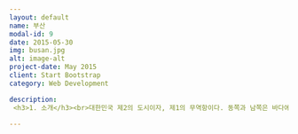 ```yaml
---
layout: default
name: 부산
modal-id: 9
date: 2015-05-30
img: busan.jpg
alt: image-alt
project-date: May 2015
client: Start Bootstrap
category: Web Development

description:
 <h3>1. 소개</h3><br>대한민국 제2의 도시이자, 제1의 무역항이다. 동쪽과 남쪽은 바다에 면하고, 서쪽은 김해시 장유동과 창원시 진해구, 북쪽은 양산시 물금읍과 김해시 대동면, 동쪽은 울산광역시 서생면·온양읍에 접한다. 대한민국 남동단의 관문으로 서울특별시에서 남동쪽으로 약 450km, 대한해협을 끼고 일본 시모노세키[下關]와 약 250km 떨어져 있다. 1군 15구로 이루어져 있으며, 면적은 765.94㎢이다. 시청 소재지는 부산광역시 연제구 연산5동 1000번지이다.<br><br><h3>2. 위치</h3><br><P align><img src="위치.png"></P><br>경상남도 창원시 남동부에 위치하고 있다.<br><br><h3>3. 여행지</h3><br><img src="광안리.jpg"><br><h4>" 광안리해수욕장 "</h4><br>광안리해수욕장은 부산광역시 수영구 광안2동에 있으며 해운대 해수욕장의 서쪽에 위치하고 있다. 총 면적 82,000㎡, 길이 1.4㎞, 넓이 64m의 질 좋은 모래사장이 있고, 지속적인 수질 정화를 실시하여 인근의 수영강에 다시 고기가 살 수 있을 정도로 깨끗한 수질을 자랑하며, 특히 젊은이들이 즐겨 찾는 명소이다. 광안리에서는 해수욕뿐 아니라 독특한 분위기를 자아내는 레스토랑, 카페 등과 시내 중심가 못지않은 유명 패션상가들이 즐비하며, 다양한 먹을거리, 볼거리가 있어서 피서의 즐거움을 더해준다. 특히 밤이 되면 광안대교의 아름다운 야경이 장관이다.<br><br> 해수욕장 주변에는 낭만이 깃든 카페거리와 300여 곳의 횟집이 있고 야외무대가 설치되어 있어서 부산 바다축제를 비롯한 다양한 축제가 개최되고 있으며, 해변을 찾는 피서객을 위한 공연도 있다. 인근의 수영강에서는 낚시를 할 수도 있고, 싱싱한 회를 즉석에서 맛볼 수도 있으며 올림픽 요트 경기장이 있어서 요트를 탈 수도 있다. 숙박시설도 잘 갖추어져 있다. 해변과 인접해 있는 호텔을 이용해도 되고 알뜰한 피서를 원한다면 인근 금련산에 소재한 청소년수련원를 이용하면 된다. 이곳에는 텐트 설치가 가능하며 숙박동도 대여해 주고 취사시설도 완비되어 있다. 해수욕장 인근에는 다양한 문화시설들이 있는데 남천해변의 자유바다를 비롯하여 KBS, MBC 방송국이 있으며, MBC 내에는 개봉관인 시네마홀 극장도 있다. 피서철에는 다양한 축제가 열리므로 피서객들에게 즐길 수 있는 문화공간도 제공한다.<br>광안리해변에는 100여개의 카페가 있다. 음악과 칵테일과 낭만이 깃든 카페에서 바라보는 해수욕장과 광안대교는 아름답기 그지없다. 광안대교에서 이 곳을 바라보면 마치 동화속 유럽의 한 도시를 여행하고 있는 듯한 착각을 할 만큼 예쁘게 꾸며져 있다. 광안리 해수욕장과 인접해 있어 가족단위나 친구·연인과의 만남을 위한 장소이기도 하다. 또한 이곳에서는 음식과 술뿐만 아니라 야외음악도 감상할 수 있다.<br><br><br><br><img src="용궁사.jpg"><br><h4>" 용궁사 "</h4><br>경우리나라 3대 관음성지(觀音聖地)의 하나로 1376년 나옹화상이 창건한 사찰이다. 원래 이름은 보문사로 임진왜란 때 소실되었다가 통도사 문창화상이 중창하였다. 1976년 부임한 정암스님이 용을 타고 승천하는 관음보살의 꿈을 꾼 후에 절 이름을 해동 용궁사로 바꾸었다. 십이지신상이 늘어선 숲길을 지나면 108계단 입구에 포대화상이 서 있는데 배를 만지면 아들을 낳는다 하여 배 부위에 까만 손때가 묻어 있는 것이 재밌다.<br><br><br><br><img src="영도등대.jpg"><br><h4>" 영도등대 "</h4><br>부산시 영도구 태종대에 위치한 영도등대는 1906년 12월에 설치되어 지난 100여년 동안 부산항의 길목에서 영롱한 불빛을 밝혀왔으나 시설 노후로 2004년에 새로운 등대 시설물로 교체되어 부산지역의 해양관광 명소로 거듭났다. 새로 건립된 영도등대는 등대시설, 예술작품 전시실 그리고 자연사 박물관 등 3개동(연면적 720㎡)으로 구성되어 있으며, 등대시설은 기존 등대와 같이 백색의 원형 철근콘크리트 구조로 높이가 35m이며 불빛은 40㎞까지 나아간다.<br><br><br><br><h3>4. 먹거리</h3><br><br><img src="납작만두.jpg">납작만두<br><br><br><img src="씨앗호떡.jpg"><img src="씨앗호떡2.jpg">씨앗호떡<br><br><br><img src="고로케.jpg"><고로케<br><br><br>

---
```

